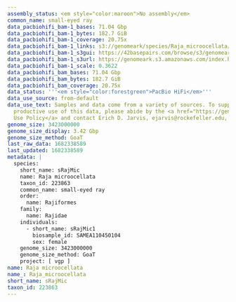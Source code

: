 ```yaml
---
assembly_status: <em style="color:maroon">No assembly</em>
common_name: small-eyed ray
data_pacbiohifi_bam-1_bases: 71.04 Gbp
data_pacbiohifi_bam-1_bytes: 182.7 GiB
data_pacbiohifi_bam-1_coverage: 20.75x
data_pacbiohifi_bam-1_links: s3://genomeark/species/Raja_microocellata/sRajMic1/genomic_data/pacbio_hifi/<br>
data_pacbiohifi_bam-1_s3gui: https://42basepairs.com/browse/s3/genomeark/species/Raja_microocellata/sRajMic1/genomic_data/pacbio_hifi/
data_pacbiohifi_bam-1_s3url: https://genomeark.s3.amazonaws.com/index.html?prefix=species/Raja_microocellata/sRajMic1/genomic_data/pacbio_hifi/
data_pacbiohifi_bam-1_scale: 0.3622
data_pacbiohifi_bam_bases: 71.04 Gbp
data_pacbiohifi_bam_bytes: 182.7 GiB
data_pacbiohifi_bam_coverage: 20.75x
data_status: '''<em style="color:forestgreen">PacBio HiFi</em>'''
data_use_source: from-default
data_use_text: Samples and data come from a variety of sources. To support fair and
  productive use of this data, please abide by the <a href="https://genome10k.soe.ucsc.edu/data-use-policies/">Data
  Use Policy</a> and contact Erich D. Jarvis, ejarvis@rockefeller.edu, with any questions.
genome_size: 3423000000
genome_size_display: 3.42 Gbp
genome_size_method: GoaT
last_raw_data: 1682338589
last_updated: 1682338589
metadata: |
  species:
    short_name: sRajMic
    name: Raja microocellata
    taxon_id: 223863
    common_name: small-eyed ray
    order:
      name: Rajiformes
    family:
      name: Rajidae
    individuals:
      - short_name: sRajMic1
        biosample_id: SAMEA110450104
        sex: female
    genome_size: 3423000000
    genome_size_method: GoaT
    project: [ vgp ]
name: Raja microocellata
name_: Raja_microocellata
short_name: sRajMic
taxon_id: 223863
---
```

